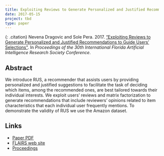 ```yaml
---
title: Exploiting Reviews to Generate Personalized and Justified Recommendations to Guide Users’ Selections
date: 2017-05-15
project: tbd
type: paper
---
```


{: .citation}
Nevena Dragovic and Sole Pera. 2017. [“Exploiting Reviews to Generate Personalized and Justified Recommendations to Guide Users’ Selections"](#). In <cite>Proceedings of the 30th International Florida Artificial Intelligence Research Society Conference</cite>.

## Abstract

We introduce RUS, a recommender that assists users by providing personalized and justified suggestions to facilitate the task of deciding which items, among the recommended ones, are best tailored towards their individual interests. We exploit users’ reviews and matrix factorization to generate recommendations that include reviewers’ opinions related to item characteristics that each individual user frequently mentions. To demonstrate the validity of RUS we use the Amazon dataset.

## Links

* [Paper PDF](https://pdfs.semanticscholar.org/81ce/42a6f99609abf8cfe5466bc0e3890690e9cc.pdf)
* [FLAIRS web site](https://aaai.org/Library/FLAIRS/flairs17contents.php)
* [Proceedings](https://aaai.org/ocs/index.php/FLAIRS/FLAIRS17/paper/view/15524)